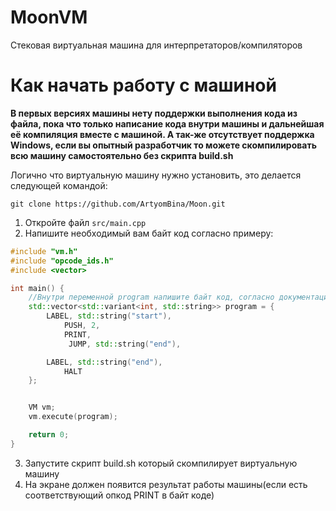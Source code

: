 # MoonVM 
Стековая виртуальная машина для интерпретаторов/компиляторов

# Как начать работу с машиной
**В первых версиях машины нету поддержки выполнения кода из файла, пока что только написание кода внутри машины и дальнейшая её компиляция вместе с машиной. А так-же отсутствует поддержка Windows, если вы опытный разработчик то можете скомпилировать всю машину самостоятельно без скрипта build.sh**

Логично что виртуальную машину нужно установить, это делается следующей командой:
```
git clone https://github.com/ArtyomBina/Moon.git
```

1. Откройте файл ```src/main.cpp```
2. Напишите необходимый вам байт код согласно примеру:
```cpp
#include "vm.h"
#include "opcode_ids.h"
#include <vector>

int main() {
	//Внутри переменной program напишите байт код, согласно документации(docs/bytecode.md)
    std::vector<std::variant<int, std::string>> program = {
        LABEL, std::string("start"),
            PUSH, 2,
            PRINT,
			 JUMP, std::string("end"),

        LABEL, std::string("end"),
            HALT
    };


    VM vm;
    vm.execute(program);

    return 0;
}
```

3. Запустите скрипт build.sh который скомпилирует виртуальную машину
4. На экране должен появится результат работы машины(если есть соответствующий опкод PRINT в байт коде)
